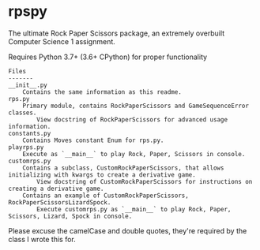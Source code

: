 # rpspy
The ultimate Rock Paper Scissors package, an extremely overbuilt Computer Science 1 assignment.

Requires Python 3.7+ (3.6+ CPython) for proper functionality

```
Files
-------
__init__.py
    Contains the same information as this readme.
rps.py
    Primary module, contains RockPaperScissors and GameSequenceError classes.
        View docstring of RockPaperScissors for advanced usage information.
constants.py
    Contains Moves constant Enum for rps.py.
playrps.py
    Execute as `__main__` to play Rock, Paper, Scissors in console.    
customrps.py
    Contains a subclass, CustomRockPaperScissors, that allows initializing with kwargs to create a derivative game.
        View docstring of CustomRockPaperScissors for instructions on creating a derivative game.
    Contains an example of CustomRockPaperScissors, RockPaperScissorsLizardSpock. 
        Execute customrps.py as `__main__` to play Rock, Paper, Scissors, Lizard, Spock in console.
```


Please excuse the camelCase and double quotes, they're required by the class I wrote this for.
